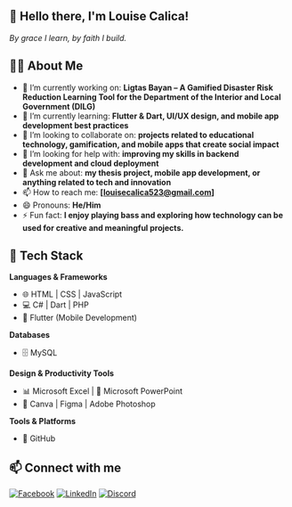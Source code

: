 ## 👋 Hello there, I'm Louise Calica!
*By grace I learn, by faith I build.* 

## 👨‍🎓 About Me 

- 🔭 I’m currently working on: **Ligtas Bayan – A Gamified Disaster Risk Reduction Learning Tool for the Department of the Interior and Local Government (DILG)**  
- 🌱 I’m currently learning: **Flutter & Dart, UI/UX design, and mobile app development best practices**  
- 👯 I’m looking to collaborate on: **projects related to educational technology, gamification, and mobile apps that create social impact**  
- 🤔 I’m looking for help with: **improving my skills in backend development and cloud deployment**  
- 💬 Ask me about: **my thesis project, mobile app development, or anything related to tech and innovation**  
- 📫 How to reach me: **[louisecalica523@gmail.com]**  
- 😄 Pronouns: **He/Him**  
- ⚡ Fun fact: **I enjoy playing bass and exploring how technology can be used for creative and meaningful projects.**  

## 🚀 Tech Stack

**Languages & Frameworks**
- 🌐 HTML | CSS | JavaScript  
- 💻 C# | Dart | PHP  
- 📱 Flutter (Mobile Development)  

**Databases**
- 🗄️ MySQL 

**Design & Productivity Tools**
- 📊 Microsoft Excel | 📑 Microsoft PowerPoint  
- 🎨 Canva | Figma | Adobe Photoshop 

**Tools & Platforms**
- 🔧 GitHub 

## 📫 Connect with me

[![Facebook](https://img.shields.io/badge/Facebook-%231877F2.svg?&style=for-the-badge&logo=facebook&logoColor=white)](https://www.facebook.com/luwiswswsw4)
[![LinkedIn](https://img.shields.io/badge/LinkedIn-%230077B5.svg?&style=for-the-badge&logo=linkedin&logoColor=white)](https://www.linkedin.com/in/louise-calica-5707a237b/)
[![Discord](https://img.shields.io/badge/Discord-%235865F2.svg?&style=for-the-badge&logo=discord&logoColor=white)](https://discord.com/users/zenky_4)
